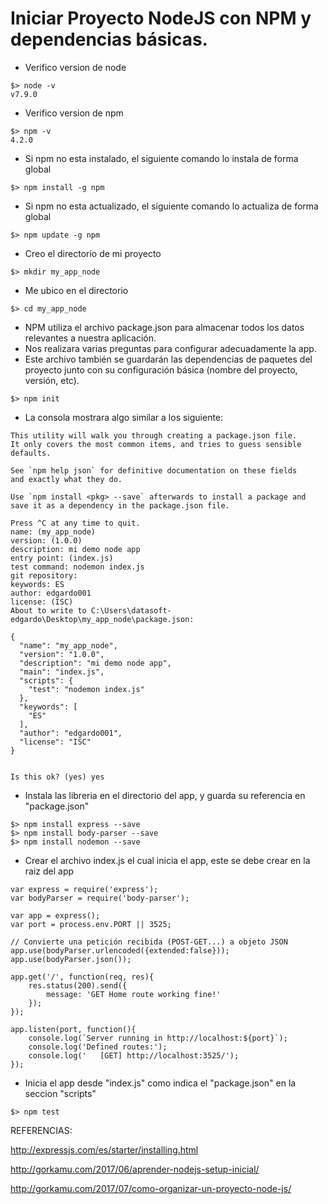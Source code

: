 # Iniciar Proyecto NodeJS con NPM y dependencias básicas.
- Verifico version de node
```console
$> node -v
v7.9.0
```

- Verifico version de npm
```console
$> npm -v
4.2.0
```

- Si npm no esta instalado, el siguiente comando lo instala de forma global
```console
$> npm install -g npm
```

- Si npm no esta actualizado, el siguiente comando lo actualiza de forma global
```console
$> npm update -g npm
```

- Creo el directorio de mi proyecto
```console
$> mkdir my_app_node
```
- Me ubico en el directorio
```console
$> cd my_app_node
```

- NPM utiliza el archivo package.json para almacenar todos los datos relevantes a nuestra aplicación.
- Nos realizara varias preguntas para configurar adecuadamente la app.
- Este archivo también se guardarán las dependencias de paquetes del proyecto junto con su configuración básica (nombre del proyecto, versión, etc).
```console
$> npm init
```

- La consola mostrara algo similar a los siguiente:
```text
This utility will walk you through creating a package.json file.
It only covers the most common items, and tries to guess sensible defaults.

See `npm help json` for definitive documentation on these fields
and exactly what they do.

Use `npm install <pkg> --save` afterwards to install a package and
save it as a dependency in the package.json file.

Press ^C at any time to quit.
name: (my_app_node)
version: (1.0.0)
description: mi demo node app
entry point: (index.js)
test command: nodemon index.js
git repository:
keywords: ES
author: edgardo001
license: (ISC)
About to write to C:\Users\datasoft-edgardo\Desktop\my_app_node\package.json:

{
  "name": "my_app_node",
  "version": "1.0.0",
  "description": "mi demo node app",
  "main": "index.js",
  "scripts": {
    "test": "nodemon index.js"
  },
  "keywords": [
    "ES"
  ],
  "author": "edgardo001",
  "license": "ISC"
}


Is this ok? (yes) yes
```

- Instala las libreria en el directorio del app, y guarda su referencia en "package.json"
```console
$> npm install express --save
$> npm install body-parser --save
$> npm install nodemon --save
```

- Crear el archivo index.js el cual inicia el app, este se debe crear en la raiz del app
```text
var express = require('express');
var bodyParser = require('body-parser');

var app = express();
var port = process.env.PORT || 3525;

// Convierte una petición recibida (POST-GET...) a objeto JSON
app.use(bodyParser.urlencoded({extended:false}));
app.use(bodyParser.json());

app.get('/', function(req, res){
	res.status(200).send({
		message: 'GET Home route working fine!'
	});
});

app.listen(port, function(){
	console.log(`Server running in http://localhost:${port}`);
	console.log('Defined routes:');
	console.log('	[GET] http://localhost:3525/');
});
```

- Inicia el app desde "index.js" como indica el "package.json" en la seccion "scripts"
```console
$> npm test
```

REFERENCIAS:

http://expressjs.com/es/starter/installing.html

http://gorkamu.com/2017/06/aprender-nodejs-setup-inicial/

http://gorkamu.com/2017/07/como-organizar-un-proyecto-node-js/
